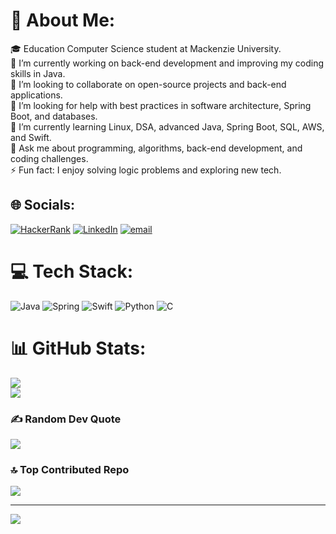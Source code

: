 # 💫 About Me:
🎓 Education Computer Science student at Mackenzie University.<br>🔭 I’m currently working on back-end development and improving my coding skills in Java.<br>👯 I’m looking to collaborate on open-source projects and back-end applications.<br>🤝 I’m looking for help with best practices in software architecture, Spring Boot, and databases.<br>🌱 I’m currently learning Linux, DSA, advanced Java, Spring Boot, SQL, AWS, and Swift.<br>💬 Ask me about programming, algorithms, back-end development, and coding challenges.<br>⚡ Fun fact: I enjoy solving logic problems and exploring new tech.


## 🌐 Socials:
[![HackerRank](https://img.shields.io/badge/HackerRank-00EA64.svg?logo=hackerrank&logoColor=white)](https://hackerrank.com/profile/ThEsposito) [![LinkedIn](https://img.shields.io/badge/LinkedIn-%230077B5.svg?logo=linkedin&logoColor=white)](https://linkedin.com/in/theoesposito) [![email](https://img.shields.io/badge/Email-D14836?logo=gmail&logoColor=white)](mailto:theo.esposito06@gmail.com) 

# 💻 Tech Stack:
![Java](https://img.shields.io/badge/java-%23ED8B00.svg?style=for-the-badge&logo=openjdk&logoColor=white) ![Spring](https://img.shields.io/badge/spring-%236DB33F.svg?style=for-the-badge&logo=spring&logoColor=white) ![Swift](https://img.shields.io/badge/swift-F54A2A?style=for-the-badge&logo=swift&logoColor=white) ![Python](https://img.shields.io/badge/python-3670A0?style=for-the-badge&logo=python&logoColor=ffdd54) ![C](https://img.shields.io/badge/-%2300599C.svg?style=for-the-badge&logo=c&logoColor=white)
# 📊 GitHub Stats:
![](https://nirzak-streak-stats.vercel.app/?user=ThEsposito&theme=dark&hide_border=true)<br/>
![](https://github-readme-stats.vercel.app/api/top-langs/?username=ThEsposito&theme=dark&hide_border=true&include_all_commits=false&count_private=true&layout=compact)

### ✍️ Random Dev Quote
![](https://quotes-github-readme.vercel.app/api?type=horizontal&theme=radical)

### 🔝 Top Contributed Repo
![](https://github-contributor-stats.vercel.app/api?username=ThEsposito&limit=5&theme=dark&combine_all_yearly_contributions=false)

---
[![](https://visitcount.itsvg.in/api?id=ThEsposito&icon=0&color=0)](https://visitcount.itsvg.in)

<!-- Proudly created with GPRM ( https://gprm.itsvg.in ) -->

